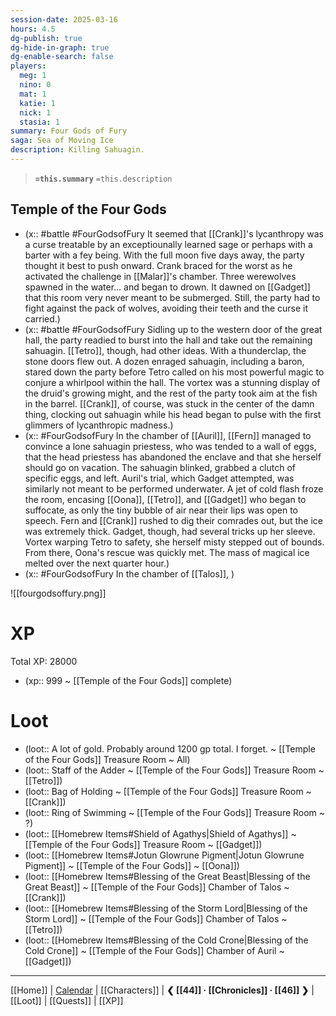 ```yaml
---
session-date: 2025-03-16
hours: 4.5
dg-publish: true
dg-hide-in-graph: true
dg-enable-search: false
players:
  meg: 1
  nino: 0
  mat: 1
  katie: 1
  nick: 1
  stasia: 1
summary: Four Gods of Fury
saga: Sea of Moving Ice
description: Killing Sahuagin.
---
```


> **`=this.summary`**
> `=this.description`

## Temple of the Four Gods
- (x::  #battle #FourGodsofFury It seemed that [[Crank]]'s lycanthropy was a  curse treatable by an exceptiounally learned sage or perhaps with a barter with a fey being. With the full moon five days away, the party thought it best to push onward. Crank braced for the worst as he activated the challenge in [[Malar]]'s chamber. Three werewolves spawned in the water... and began to drown. It dawned on [[Gadget]] that this room very never meant to be submerged. Still, the party had to fight against the pack of wolves, avoiding their teeth and the curse it carried.)
- (x::  #battle #FourGodsofFury Sidling up to the western door of the great hall, the party readied to burst into the hall and take out the remaining sahuagin. [[Tetro]], though, had other ideas. With a thunderclap, the stone doors flew out. A dozen enraged sahuagin, including a baron, stared down the party before Tetro called on his most powerful magic to conjure a whirlpool within the hall. The vortex was a stunning display of the druid's growing might, and the rest of the party took aim at the fish in the barrel. [[Crank]], of course, was stuck in the center of the damn thing, clocking out sahuagin while his head began to pulse with the first glimmers of lycanthropic madness.)
- (x::  #FourGodsofFury In the chamber of [[Auril]], [[Fern]] managed to convince a lone sahuagin priestess, who was tended to a wall of eggs, that the head priestess has abandoned the enclave and that she herself should go on vacation. The sahuagin blinked, grabbed a clutch of specific eggs, and left. Auril's trial, which Gadget attempted, was similarly not meant to be performed underwater. A jet of cold flash froze the room, encasing [[Oona]], [[Tetro]], and [[Gadget]] who began to suffocate, as only the tiny bubble of air near their lips was open to speech. Fern and [[Crank]] rushed to dig their comrades out, but the ice was extremely thick. Gadget, though, had several tricks up her sleeve. Vortex warping Tetro to safety, she herself misty stepped out of bounds. From there, Oona's rescue was quickly met. The mass of magical ice melted over the next quarter hour.)
- (x::  #FourGodsofFury In the chamber of [[Talos]], )

![[fourgodsoffury.png]]

# XP
Total XP: 28000
- (xp:: 999 ~ [[Temple of the Four Gods]] complete) 

# Loot

- (loot::  A lot of gold. Probably around 1200 gp total. I forget. ~ [[Temple of the Four Gods]] Treasure Room ~ All)
- (loot::  Staff of the Adder ~ [[Temple of the Four Gods]] Treasure Room ~ [[Tetro]])
- (loot::  Bag of Holding ~ [[Temple of the Four Gods]] Treasure Room ~ [[Crank]])
- (loot::  Ring of Swimming ~ [[Temple of the Four Gods]] Treasure Room ~ ?)
- (loot::  [[Homebrew Items#Shield of Agathys|Shield of Agathys]] ~ [[Temple of the Four Gods]] Treasure Room ~ [[Gadget]])
- (loot::  [[Homebrew Items#Jotun Glowrune Pigment|Jotun Glowrune Pigment]] ~ [[Temple of the Four Gods]] ~ [[Oona]])
- (loot::  [[Homebrew Items#Blessing of the Great Beast|Blessing of the Great Beast]] ~ [[Temple of the Four Gods]] Chamber of Talos ~ [[Crank]])
- (loot::  [[Homebrew Items#Blessing of the Storm Lord|Blessing of the Storm Lord]] ~ [[Temple of the Four Gods]] Chamber of Talos ~ [[Tetro]])
- (loot::  [[Homebrew Items#Blessing of the Cold Crone|Blessing of the Cold Crone]] ~ [[Temple of the Four Gods]] Chamber of Auril ~ [[Gadget]])


---
[[Home]] | [Calendar](https://app.fantasy-calendar.com/calendars/38f9e3f5098bac1f655a4fb4241f35eb) | [[Characters]] | **❮ [[44]] · [[Chronicles]] ·  [[46]] ❯** | [[Loot]] | [[Quests]]  | [[XP]]